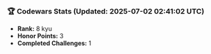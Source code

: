 ### 🏆 Codewars Stats (Updated: 2025-07-02 02:41:02 UTC)

- **Rank:** 8 kyu
- **Honor Points:** 3
- **Completed Challenges:** 1
